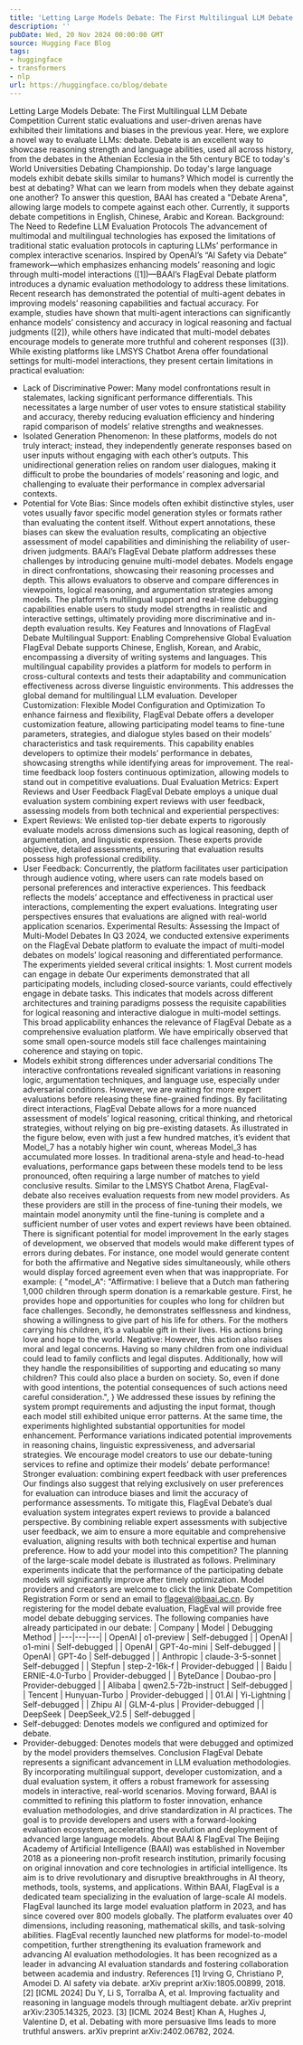 ```yaml
---
title: 'Letting Large Models Debate: The First Multilingual LLM Debate Competition'
description: ''
pubDate: Wed, 20 Nov 2024 00:00:00 GMT
source: Hugging Face Blog
tags:
- huggingface
- transformers
- nlp
url: https://huggingface.co/blog/debate
---
```


Letting Large Models Debate: The First Multilingual LLM Debate Competition
Current static evaluations and user-driven arenas have exhibited their limitations and biases in the previous year. Here, we explore a novel way to evaluate LLMs: debate. Debate is an excellent way to showcase reasoning strength and language abilities, used all across history, from the debates in the Athenian Ecclesia in the 5th century BCE to today's World Universities Debating Championship. Do today's large language models exhibit debate skills similar to humans? Which model is currently the best at debating? What can we learn from models when they debate against one another? To answer this question, BAAI has created a "Debate Arena", allowing large models to compete against each other. Currently, it supports debate competitions in English, Chinese, Arabic and Korean.
Background: The Need to Redefine LLM Evaluation Protocols
The advancement of multimodal and multilingual technologies has exposed the limitations of traditional static evaluation protocols in capturing LLMs’ performance in complex interactive scenarios. Inspired by OpenAI’s “AI Safety via Debate” framework—which emphasizes enhancing models’ reasoning and logic through multi-model interactions ([1])—BAAI’s FlagEval Debate platform introduces a dynamic evaluation methodology to address these limitations. Recent research has demonstrated the potential of multi-agent debates in improving models’ reasoning capabilities and factual accuracy. For example, studies have shown that multi-agent interactions can significantly enhance models’ consistency and accuracy in logical reasoning and factual judgments ([2]), while others have indicated that multi-model debates encourage models to generate more truthful and coherent responses ([3]). While existing platforms like LMSYS Chatbot Arena offer foundational settings for multi-model interactions, they present certain limitations in practical evaluation:
- Lack of Discriminative Power: Many model confrontations result in stalemates, lacking significant performance differentials. This necessitates a large number of user votes to ensure statistical stability and accuracy, thereby reducing evaluation efficiency and hindering rapid comparison of models’ relative strengths and weaknesses.
- Isolated Generation Phenomenon: In these platforms, models do not truly interact; instead, they independently generate responses based on user inputs without engaging with each other’s outputs. This unidirectional generation relies on random user dialogues, making it difficult to probe the boundaries of models’ reasoning and logic, and challenging to evaluate their performance in complex adversarial contexts.
- Potential for Vote Bias: Since models often exhibit distinctive styles, user votes usually favor specific model generation styles or formats rather than evaluating the content itself. Without expert annotations, these biases can skew the evaluation results, complicating an objective assessment of model capabilities and diminishing the reliability of user-driven judgments.
BAAI’s FlagEval Debate platform addresses these challenges by introducing genuine multi-model debates. Models engage in direct confrontations, showcasing their reasoning processes and depth. This allows evaluators to observe and compare differences in viewpoints, logical reasoning, and argumentation strategies among models. The platform’s multilingual support and real-time debugging capabilities enable users to study model strengths in realistic and interactive settings, ultimately providing more discriminative and in-depth evaluation results.
Key Features and Innovations of FlagEval Debate
Multilingual Support: Enabling Comprehensive Global Evaluation
FlagEval Debate supports Chinese, English, Korean, and Arabic, encompassing a diversity of writing systems and languages. This multilingual capability provides a platform for models to perform in cross-cultural contexts and tests their adaptability and communication effectiveness across diverse linguistic environments. This addresses the global demand for multilingual LLM evaluation.
Developer Customization: Flexible Model Configuration and Optimization
To enhance fairness and flexibility, FlagEval Debate offers a developer customization feature, allowing participating model teams to fine-tune parameters, strategies, and dialogue styles based on their models’ characteristics and task requirements. This capability enables developers to optimize their models’ performance in debates, showcasing strengths while identifying areas for improvement. The real-time feedback loop fosters continuous optimization, allowing models to stand out in competitive evaluations.
Dual Evaluation Metrics: Expert Reviews and User Feedback
FlagEval Debate employs a unique dual evaluation system combining expert reviews with user feedback, assessing models from both technical and experiential perspectives:
- Expert Reviews: We enlisted top-tier debate experts to rigorously evaluate models across dimensions such as logical reasoning, depth of argumentation, and linguistic expression. These experts provide objective, detailed assessments, ensuring that evaluation results possess high professional credibility.
- User Feedback: Concurrently, the platform facilitates user participation through audience voting, where users can rate models based on personal preferences and interactive experiences. This feedback reflects the models’ acceptance and effectiveness in practical user interactions, complementing the expert evaluations. Integrating user perspectives ensures that evaluations are aligned with real-world application scenarios.
Experimental Results: Assessing the Impact of Multi-Model Debates
In Q3 2024, we conducted extensive experiments on the FlagEval Debate platform to evaluate the impact of multi-model debates on models’ logical reasoning and differentiated performance. The experiments yielded several critical insights: 1. Most current models can engage in debate Our experiments demonstrated that all participating models, including closed-source variants, could effectively engage in debate tasks. This indicates that models across different architectures and training paradigms possess the requisite capabilities for logical reasoning and interactive dialogue in multi-model settings. This broad applicability enhances the relevance of FlagEval Debate as a comprehensive evaluation platform. We have empirically observed that some small open-source models still face challenges maintaining coherence and staying on topic.
- Models exhibit strong differences under adversarial conditions The interactive confrontations revealed significant variations in reasoning logic, argumentation techniques, and language use, especially under adversarial conditions. However, we are waiting for more expert evaluations before releasing these fine-grained findings. By facilitating direct interactions, FlagEval Debate allows for a more nuanced assessment of models’ logical reasoning, critical thinking, and rhetorical strategies, without relying on big pre-existing datasets. As illustrated in the figure below, even with just a few hundred matches, it’s evident that Model_7 has a notably higher win count, whereas Model_3 has accumulated more losses. In traditional arena-style and head-to-head evaluations, performance gaps between these models tend to be less pronounced, often requiring a large number of matches to yield conclusive results. Similar to the LMSYS Chatbot Arena, FlagEval-debate also receives evaluation requests from new model providers. As these providers are still in the process of fine-tuning their models, we maintain model anonymity until the fine-tuning is complete and a sufficient number of user votes and expert reviews have been obtained.
There is significant potential for model improvement In the early stages of development, we observed that models would make different types of errors during debates. For instance, one model would generate content for both the affirmative and Negative sides simultaneously, while others would display forced agreement even when that was inappropriate. For example:
{ "model_A": "Affirmative: I believe that a Dutch man fathering 1,000 children through sperm donation is a remarkable gesture. First, he provides hope and opportunities for couples who long for children but face challenges. Secondly, he demonstrates selflessness and kindness, showing a willingness to give part of his life for others. For the mothers carrying his children, it’s a valuable gift in their lives. His actions bring love and hope to the world. Negative: However, this action also raises moral and legal concerns. Having so many children from one individual could lead to family conflicts and legal disputes. Additionally, how will they handle the responsibilities of supporting and educating so many children? This could also place a burden on society. So, even if done with good intentions, the potential consequences of such actions need careful consideration.", }
We addressed these issues by refining the system prompt requirements and adjusting the input format, though each model still exhibited unique error patterns. At the same time, the experiments highlighted substantial opportunities for model enhancement. Performance variations indicated potential improvements in reasoning chains, linguistic expressiveness, and adversarial strategies. We encourage model creators to use our debate-tuning services to refine and optimize their models’ debate performance!
Stronger evaluation: combining expert feedback with user preferences Our findings also suggest that relying exclusively on user preferences for evaluation can introduce biases and limit the accuracy of performance assessments. To mitigate this, FlagEval Debate’s dual evaluation system integrates expert reviews to provide a balanced perspective. By combining reliable expert assessments with subjective user feedback, we aim to ensure a more equitable and comprehensive evaluation, aligning results with both technical expertise and human preference.
How to add your model into this competition?
The planning of the large-scale model debate is illustrated as follows.
Preliminary experiments indicate that the performance of the participating debate models will significantly improve after timely optimization. Model providers and creators are welcome to click the link Debate Competition Registration Form or send an email to flageval@baai.ac.cn. By registering for the model debate evaluation, FlagEval will provide free model debate debugging services. The following companies have already participated in our debate:
| Company | Model | Debugging Method |
|---|---|---|
| OpenAI | o1-preview | Self-debugged |
| OpenAI | o1-mini | Self-debugged |
| OpenAI | GPT-4o-mini | Self-debugged |
| OpenAI | GPT-4o | Self-debugged |
| Anthropic | claude-3-5-sonnet | Self-debugged |
| Stepfun | step-2-16k-f | Provider-debugged |
| Baidu | ERNIE-4.0-Turbo | Provider-debugged |
| ByteDance | Doubao-pro | Provider-debugged |
| Alibaba | qwen2.5-72b-instruct | Self-debugged |
| Tencent | Hunyuan-Turbo | Provider-debugged |
| 01.AI | Yi-Lightning | Self-debugged |
| Zhipu AI | GLM-4-plus | Provider-debugged |
| DeepSeek | DeepSeek_V2.5 | Self-debugged |
- Self-debugged: Denotes models we configured and optimized for debate.
- Provider-debugged: Denotes models that were debugged and optimized by the model providers themselves.
Conclusion
FlagEval Debate represents a significant advancement in LLM evaluation methodologies. By incorporating multilingual support, developer customization, and a dual evaluation system, it offers a robust framework for assessing models in interactive, real-world scenarios. Moving forward, BAAI is committed to refining this platform to foster innovation, enhance evaluation methodologies, and drive standardization in AI practices. The goal is to provide developers and users with a forward-looking evaluation ecosystem, accelerating the evolution and deployment of advanced large language models.
About BAAI & FlagEval
The Beijing Academy of Artificial Intelligence (BAAI) was established in November 2018 as a pioneering non-profit research institution, primarily focusing on original innovation and core technologies in artificial intelligence. Its aim is to drive revolutionary and disruptive breakthroughs in AI theory, methods, tools, systems, and applications. Within BAAI, FlagEval is a dedicated team specializing in the evaluation of large-scale AI models. FlagEval launched its large model evaluation platform in 2023, and has since covered over 800 models globally. The platform evaluates over 40 dimensions, including reasoning, mathematical skills, and task-solving abilities. FlagEval recently launched new platforms for model-to-model competition, further strengthening its evaluation framework and advancing AI evaluation methodologies. It has been recognized as a leader in advancing AI evaluation standards and fostering collaboration between academia and industry.
References
[1] Irving G, Christiano P, Amodei D. AI safety via debate. arXiv preprint arXiv:1805.00899, 2018.
[2] [ICML 2024] Du Y, Li S, Torralba A, et al. Improving factuality and reasoning in language models through multiagent debate. arXiv preprint arXiv:2305.14325, 2023.
[3] [ICML 2024 Best] Khan A, Hughes J, Valentine D, et al. Debating with more persuasive llms leads to more truthful answers. arXiv preprint arXiv:2402.06782, 2024.